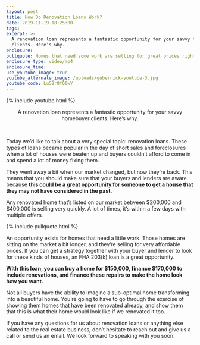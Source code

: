 ```yaml
---
layout: post
title: How Do Renovation Loans Work?
date: 2019-11-19 18:25:00
tags:
excerpt: >-
  A renovation loan represents a fantastic opportunity for your savvy homebuyer
  clients. Here’s why.
enclosure:
pullquote: Homes that need some work are selling for great prices right now.
enclosure_type: video/mp4
enclosure_time:
use_youtube_image: true
youtube_alternate_image: /uploads/gubernick-youtube-3.jpg
youtube_code: Lu58r8fQ0wY
---
```


{% include youtube.html %}

<center>A renovation loan represents a fantastic opportunity for your savvy homebuyer clients. Here&rsquo;s why.</center>

&nbsp;

Today we’d like to talk about a very special topic: renovation loans. These types of loans became popular in the day of short sales and foreclosures when a lot of houses were beaten up and buyers couldn’t afford to come in and spend a lot of money fixing them.

They went away a bit when our market changed, but now they’re back. This means that you should make sure that your buyers and lenders are aware because **this could be a great opportunity for someone to get a house that they may not have considered in the past.&nbsp;**

Any renovated home that’s listed on our market between $200,000 and $400,000 is selling very quickly. A lot of times, it’s within a few days with multiple offers.

{% include pullquote.html %}

An opportunity exists for homes that need a little work. Those homes are sitting on the market a bit longer, and they’re selling for very affordable prices. If you can get a strategy together with your buyer and lender to look for these kinds of houses, an FHA 203(k) loan is a great opportunity.

**With this loan, you can buy a home for $150,000, finance $170,000 to include renovations, and finance these repairs to make the home look how you want.**

Not all buyers have the ability to imagine a sub-optimal home transforming into a beautiful home. You’re going to have to go through the exercise of showing them homes that have been renovated already, and show them that this is what their home would look like if we renovated it too.

If you have any questions for us about renovation loans or anything else related to the real estate business, don’t hesitate to reach out and give us a call or send us an email. We look forward to speaking with you soon.